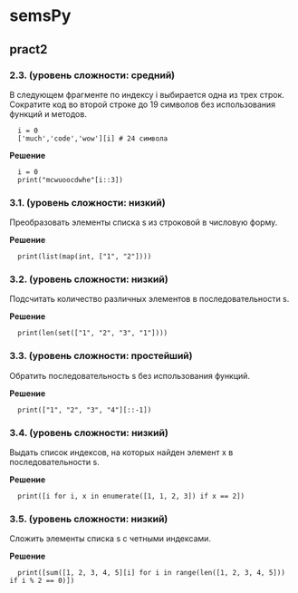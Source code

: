# semsPy

## pract2
### 2.3. (уровень сложности: средний)
В следующем фрагменте по индексу i выбирается одна из трех строк. Сократите код во второй строке до 19 символов без использования функций и методов.
```
  i = 0
  ['much','code','wow'][i] # 24 символа
```
**Решение**
```
  i = 0
  print("mcwuoocdwhe"[i::3])
```
### 3.1. (уровень сложности: низкий)
Преобразовать элементы списка s из строковой в числовую форму.

**Решение**
```
  print(list(map(int, ["1", "2"])))
```
### 3.2. (уровень сложности: низкий)
Подсчитать количество различных элементов в последовательности s.

**Решение**
```
  print(len(set(["1", "2", "3", "1"])))
```
### 3.3. (уровень сложности: простейший)
Обратить последовательность s без использования функций.

**Решение**
```
  print(["1", "2", "3", "4"][::-1])
```
### 3.4. (уровень сложности: низкий)
Выдать список индексов, на которых найден элемент x в последовательности s.

**Решение**
```
  print([i for i, x in enumerate([1, 1, 2, 3]) if x == 2])
```
### 3.5. (уровень сложности: низкий)
Сложить элементы списка s с четными индексами.

**Решение**
```
  print([sum([1, 2, 3, 4, 5][i] for i in range(len([1, 2, 3, 4, 5])) if i % 2 == 0)])
```
